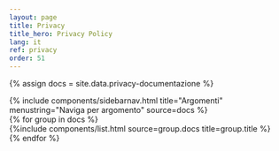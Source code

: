 ```yaml
---
layout: page
title: Privacy
title_hero: Privacy Policy
lang: it
ref: privacy
order: 51
---
```


{% assign docs = site.data.privacy-documentazione %}
<div class="row ">
<div class="col-12 col-lg-3 affix-parent">
    {% include components/sidebarnav.html
       title="Argomenti"
       menustring="Naviga per argomento"
       source=docs %}
</div>
<div class="col-12 col-lg-9">
    {% for group in docs %}
        <div class="my-2 my-md-5" id="n{{forloop.index}}" >
        {%include components/list.html
            source=group.docs
            title=group.title
            %}
        </div>
    {% endfor %}
</div>
</div>